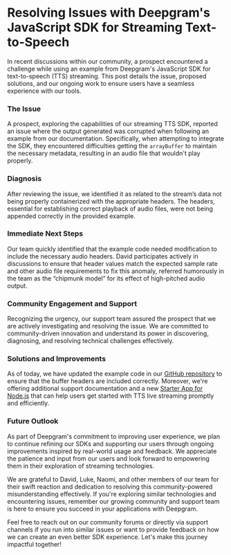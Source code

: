 # Resolving Issues with Deepgram's JavaScript SDK for Streaming Text-to-Speech
In recent discussions within our community, a prospect encountered a challenge while using an example from Deepgram's JavaScript SDK for text-to-speech (TTS) streaming. This post details the issue, proposed solutions, and our ongoing work to ensure users have a seamless experience with our tools.

### The Issue 
A prospect, exploring the capabilities of our streaming TTS SDK, reported an issue where the output generated was corrupted when following an example from our documentation. Specifically, when attempting to integrate the SDK, they encountered difficulties getting the `arrayBuffer` to maintain the necessary metadata, resulting in an audio file that wouldn't play properly.

### Diagnosis
After reviewing the issue, we identified it as related to the stream’s data not being properly containerized with the appropriate headers. The headers, essential for establishing correct playback of audio files, were not being appended correctly in the provided example.

### Immediate Next Steps 
Our team quickly identified that the example code needed modification to include the necessary audio headers. David participates actively in discussions to ensure that header values match the expected sample rate and other audio file requirements to fix this anomaly, referred humorously in the team as the “chipmunk model” for its effect of high-pitched audio output.

### Community Engagement and Support 
Recognizing the urgency, our support team assured the prospect that we are actively investigating and resolving the issue. We are committed to community-driven innovation and understand its power in discovering, diagnosing, and resolving technical challenges effectively.

### Solutions and Improvements 
As of today, we have updated the example code in our [GitHub repository](https://github.com/deepgram/deepgram-js-sdk/commit/bb5c8b29cea27f28311cc717258a183d23ffaa79) to ensure that the buffer headers are included correctly. Moreover, we're offering additional support documentation and a new [Starter App for Node.js](https://github.com/deepgram-starters/node-live-text-to-speech) that can help users get started with TTS live streaming promptly and efficiently.

### Future Outlook
As part of Deepgram's commitment to improving user experience, we plan to continue refining our SDKs and supporting our users through ongoing improvements inspired by real-world usage and feedback. We appreciate the patience and input from our users and look forward to empowering them in their exploration of streaming technologies.

We are grateful to David, Luke, Naomi, and other members of our team for their swift reaction and dedication to resolving this community-powered misunderstanding effectively. If you're exploring similar technologies and encountering issues, remember our growing community and support team is here to ensure you succeed in your applications with Deepgram.

Feel free to reach out on our community forums or directly via support channels if you run into similar issues or want to provide feedback on how we can create an even better SDK experience. Let's make this journey impactful together!
